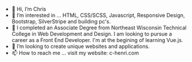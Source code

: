 - 👋 Hi, I’m Chris
- 👀 I’m interested in ... HTML, CSS/SCSS, Javascript, Responsive Design, Bootstrap, SilverStripe and building pc's.
- 🌱 I completed an Associate Degree from Northeast Wisconsin Technical College in Web Development and Design.  I am looking to pursue a career as a Front End Developer.  I'm at the begining of learning Vue.js. 
- 💞️ I’m looking to create unique websites and applications. 
- 📫 How to reach me ... visit my website: c-henri.com

<!---
H3nr1-1/H3nr1-1 is a ✨ special ✨ repository because its `README.md` (this file) appears on your GitHub profile.
You can click the Preview link to take a look at your changes.
--->
